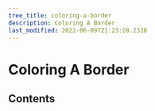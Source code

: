 ```yaml
---
tree_title: coloring-a-border
description: Coloring A Border
last_modified: 2022-06-09T21:23:28.2328
---
```


# Coloring A Border

## Contents
